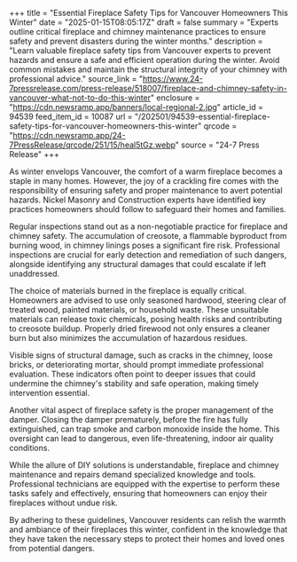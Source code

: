 +++
title = "Essential Fireplace Safety Tips for Vancouver Homeowners This Winter"
date = "2025-01-15T08:05:17Z"
draft = false
summary = "Experts outline critical fireplace and chimney maintenance practices to ensure safety and prevent disasters during the winter months."
description = "Learn valuable fireplace safety tips from Vancouver experts to prevent hazards and ensure a safe and efficient operation during the winter. Avoid common mistakes and maintain the structural integrity of your chimney with professional advice."
source_link = "https://www.24-7pressrelease.com/press-release/518007/fireplace-and-chimney-safety-in-vancouver-what-not-to-do-this-winter"
enclosure = "https://cdn.newsramp.app/banners/local-regional-2.jpg"
article_id = 94539
feed_item_id = 10087
url = "/202501/94539-essential-fireplace-safety-tips-for-vancouver-homeowners-this-winter"
qrcode = "https://cdn.newsramp.app/24-7PressRelease/qrcode/251/15/heal5tGz.webp"
source = "24-7 Press Release"
+++

<p>As winter envelops Vancouver, the comfort of a warm fireplace becomes a staple in many homes. However, the joy of a crackling fire comes with the responsibility of ensuring safety and proper maintenance to avert potential hazards. Nickel Masonry and Construction experts have identified key practices homeowners should follow to safeguard their homes and families.</p><p>Regular inspections stand out as a non-negotiable practice for fireplace and chimney safety. The accumulation of creosote, a flammable byproduct from burning wood, in chimney linings poses a significant fire risk. Professional inspections are crucial for early detection and remediation of such dangers, alongside identifying any structural damages that could escalate if left unaddressed.</p><p>The choice of materials burned in the fireplace is equally critical. Homeowners are advised to use only seasoned hardwood, steering clear of treated wood, painted materials, or household waste. These unsuitable materials can release toxic chemicals, posing health risks and contributing to creosote buildup. Properly dried firewood not only ensures a cleaner burn but also minimizes the accumulation of hazardous residues.</p><p>Visible signs of structural damage, such as cracks in the chimney, loose bricks, or deteriorating mortar, should prompt immediate professional evaluation. These indicators often point to deeper issues that could undermine the chimney's stability and safe operation, making timely intervention essential.</p><p>Another vital aspect of fireplace safety is the proper management of the damper. Closing the damper prematurely, before the fire has fully extinguished, can trap smoke and carbon monoxide inside the home. This oversight can lead to dangerous, even life-threatening, indoor air quality conditions.</p><p>While the allure of DIY solutions is understandable, fireplace and chimney maintenance and repairs demand specialized knowledge and tools. Professional technicians are equipped with the expertise to perform these tasks safely and effectively, ensuring that homeowners can enjoy their fireplaces without undue risk.</p><p>By adhering to these guidelines, Vancouver residents can relish the warmth and ambiance of their fireplaces this winter, confident in the knowledge that they have taken the necessary steps to protect their homes and loved ones from potential dangers.</p>